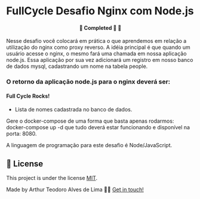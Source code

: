 # FullCycle Desafio Nginx com Node.js

<h4 align="center">
	🚧 Completed 🚀 🚧
</h4>

<p>Nesse desafio você colocará em prática o que aprendemos em relação a utilização do nginx como proxy reverso. A idéia principal é que quando um usuário acesse o nginx, o mesmo fará uma chamada em nossa aplicação node.js. Essa aplicação por sua vez adicionará um registro em nosso banco de dados mysql, cadastrando um nome na tabela people.</p>

### O retorno da aplicação node.js para o nginx deverá ser:

#### Full Cycle Rocks!

- Lista de nomes cadastrada no banco de dados.

<p>Gere o docker-compose de uma forma que basta apenas rodarmos: docker-compose up -d que tudo deverá estar funcionando e disponível na porta: 8080.</p>
<p> A linguagem de programação para este desafio é Node/JavaScript.</p>

## 📝 License

This project is under the license [MIT](./LICENSE).

Made by Arthur Teodoro Alves de Lima 👋🏽 [Get in touch!](https://www.linkedin.com/in/arthurtlima/)
